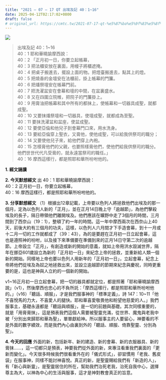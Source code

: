 ```yaml
---
title: "2021 – 07 – 17 QT 出埃及記 40：1~16"
date: 2025-04-12T02:17:02+0800
draft: false
# original_url: https://cmtc.tw/2021-07-17-qt-%e5%87%ba%e5%9f%83%e5%8f%8a%e8%a8%98-40%ef%bc%9a116
---
```


![](/images/qt.jpg)
> 出埃及記 40：1\~16  
> 40：1 耶和華曉諭摩西說：  
> 40：2 「正月初一日，你要立起帳幕，  
> 40：3 把法櫃安放在裏面，用幔子將櫃遮掩。  
> 40：4 把桌子搬進去，擺設上面的物。把燈臺搬進去，點其上的燈。  
> 40：5 把燒香的金壇安在法櫃前，掛上帳幕的門簾。  
> 40：6 把燔祭壇安在帳幕門前。  
> 40：7 把洗濯盆安在會幕和壇的中間，在盆裏盛水。  
> 40：8 又在四圍立院帷，把院子的門簾掛上。  
> 40：9 用膏油把帳幕和其中所有的都抹上，使帳幕和一切器具成聖，就都成聖。  
> 40：10 又要抹燔祭壇和一切器具，使壇成聖，就都成為至聖。  
> 40：11 要抹洗濯盆和盆座，使盆成聖。  
> 40：12 要使亞倫和他兒子到會幕門口來，用水洗身。  
> 40：13 要給亞倫穿上聖衣，又膏他，使他成聖，可以給我供祭司的職分；  
> 40：14 又要使他兒子來，給他們穿上內袍。  
> 40：15 怎樣膏他們的父親，也要照樣膏他們，使他們給我供祭司的職分。他們世世代代凡受膏的，就永遠當祭司的職任。」  
> 40：16 摩西這樣行，都是照耶和華所吩咐他的。

**1. 經文誦讀**

**2.  今天默想經文**
出 40：1 耶和華曉諭摩西說：  
40：2 正月初一日，你要立起帳幕，  
40：16 摩西這樣行，都是照耶和華所吩咐他的。

**3. 分享默想經文**
（1）根據出12章記載，上帝要以色列人將拯救他們出埃及的那一個月，定為以色列人新的「正月」，並在正月14日晚上守「逾越節」，為他們擊殺埃及的長子，隔日帶領他們離開埃及。他們應該在曠野中走了3個月的時間，三月間到了西奈山（19：1），整頓了約一年的時間。這一年中摩西兩次在西奈山上40天，前後大約有三個月的功夫，這樣，以色列人六月間才下手造會幕，到十一月或十二月一切的工作就都成了（39：43），為的是要趕在正月初一日立起會幕，這也是遵照神的吩咐，以及接下來準備要在準備到來的正月14日守第二次的逾越節。上帝設立「正月」，有創造或新的開始的意義，就如上帝用洪水毀滅世界，隔年在挪亞601歲設立為新的「正月初一日」來紀念上帝的拯救，並重新給人類一個新的開始。同樣地上帝也要以色列人用新年的「正月初一日」，立起會幕，紀念上帝將他們從埃及為奴之地拯救出來，並設立逾越節的節期來紀念與慶祝，同時更重要的是，這也是神與人立約的一個新的開始。

v1\~16正月初一日立起會幕，把一切的器具都就定位，都是照著「耶和華曉諭摩西說」（v1），然後摩西也忠心的不負所託：「摩西這樣行，都是照耶和華所吩咐他的。」（v16）「聽話、順服」，才是我們服事神的「標準定義」，詩 147：10\~11「他不喜悅馬的力大，不喜愛人的腿快。耶和華喜愛敬畏他和盼望他慈愛的人。」我們服事主，基礎永遠都是「聽話與順服」，是一切的前題與基礎。其次同樣重要的，就是「用膏膏抹」，這是預表我們這個人需要被聖靈充滿，從世界、魔鬼與老我中被「分別出來歸耶和華為聖」，單單獻給神。所以服事主的人要留心，神要看的不是外面的數字績效，而是我們內心由裏到外的「聽話、順服、倚靠聖靈、分別為聖」。

**4. 今天的回應**
外面的新，包括新年、新的建造、新的會幕、新的衣服器具、新的膏抹……，這一切都只是預表，神要我們從外面的新，來專注看重我們裏面的「更新而變化」。今天很多時候我們很看重外在的「儀式形式」，卻習慣用「老我、舊皮袋」在服事神，同樣不能討神喜悅。真正的新，是聖靈賜給我們有「新造的人」，有「新心與新靈」，是聖靈居住的所在，幫助我們治死老我，治死自我中心，選擇尊主為大，以神為中心的生活與服事，這才是神對教會真正的旨意。
